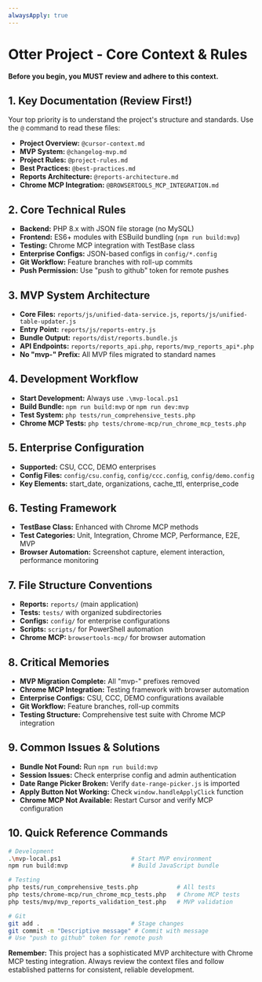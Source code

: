 ```yaml
---
alwaysApply: true
---
```


# Otter Project - Core Context & Rules

**Before you begin, you MUST review and adhere to this context.**

## 1. Key Documentation (Review First!)

Your top priority is to understand the project's structure and standards. Use the `@` command to read these files:

- **Project Overview:** `@cursor-context.md`
- **MVP System:** `@changelog-mvp.md`
- **Project Rules:** `@project-rules.md`
- **Best Practices:** `@best-practices.md`
- **Reports Architecture:** `@reports-architecture.md`
- **Chrome MCP Integration:** `@BROWSERTOOLS_MCP_INTEGRATION.md`

## 2. Core Technical Rules

- **Backend:** PHP 8.x with JSON file storage (no MySQL)
- **Frontend:** ES6+ modules with ESBuild bundling (`npm run build:mvp`)
- **Testing:** Chrome MCP integration with TestBase class
- **Enterprise Configs:** JSON-based configs in `config/*.config`
- **Git Workflow:** Feature branches with roll-up commits
- **Push Permission:** Use "push to github" token for remote pushes

## 3. MVP System Architecture

- **Core Files:** `reports/js/unified-data-service.js`, `reports/js/unified-table-updater.js`
- **Entry Point:** `reports/js/reports-entry.js`
- **Bundle Output:** `reports/dist/reports.bundle.js`
- **API Endpoints:** `reports/reports_api.php`, `reports/mvp_reports_api*.php`
- **No "mvp-" Prefix:** All MVP files migrated to standard names

## 4. Development Workflow

- **Start Development:** Always use `.\mvp-local.ps1`
- **Build Bundle:** `npm run build:mvp` or `npm run dev:mvp`
- **Test System:** `php tests/run_comprehensive_tests.php`
- **Chrome MCP Tests:** `php tests/chrome-mcp/run_chrome_mcp_tests.php`

## 5. Enterprise Configuration

- **Supported:** CSU, CCC, DEMO enterprises
- **Config Files:** `config/csu.config`, `config/ccc.config`, `config/demo.config`
- **Key Elements:** start_date, organizations, cache_ttl, enterprise_code

## 6. Testing Framework

- **TestBase Class:** Enhanced with Chrome MCP methods
- **Test Categories:** Unit, Integration, Chrome MCP, Performance, E2E, MVP
- **Browser Automation:** Screenshot capture, element interaction, performance monitoring

## 7. File Structure Conventions

- **Reports:** `reports/` (main application)
- **Tests:** `tests/` with organized subdirectories
- **Configs:** `config/` for enterprise configurations
- **Scripts:** `scripts/` for PowerShell automation
- **Chrome MCP:** `browsertools-mcp/` for browser automation

## 8. Critical Memories

- **MVP Migration Complete:** All "mvp-" prefixes removed
- **Chrome MCP Integration:** Testing framework with browser automation
- **Enterprise Configs:** CSU, CCC, DEMO configurations available
- **Git Workflow:** Feature branches, roll-up commits
- **Testing Structure:** Comprehensive test suite with Chrome MCP integration

## 9. Common Issues & Solutions

- **Bundle Not Found:** Run `npm run build:mvp`
- **Session Issues:** Check enterprise config and admin authentication
- **Date Range Picker Broken:** Verify `date-range-picker.js` is imported
- **Apply Button Not Working:** Check `window.handleApplyClick` function
- **Chrome MCP Not Available:** Restart Cursor and verify MCP configuration

## 10. Quick Reference Commands

```bash
# Development
.\mvp-local.ps1                    # Start MVP environment
npm run build:mvp                  # Build JavaScript bundle

# Testing
php tests/run_comprehensive_tests.php           # All tests
php tests/chrome-mcp/run_chrome_mcp_tests.php   # Chrome MCP tests
php tests/mvp/mvp_reports_validation_test.php   # MVP validation

# Git
git add .                          # Stage changes
git commit -m "Descriptive message" # Commit with message
# Use "push to github" token for remote push
```

**Remember:** This project has a sophisticated MVP architecture with Chrome MCP testing integration. Always review the context files and follow established patterns for consistent, reliable development.
